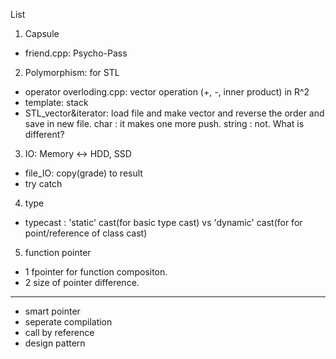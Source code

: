 List

1) Capsule

- friend.cpp: Psycho-Pass


2) Polymorphism: for STL

- operator overloding.cpp: vector operation (+, -, inner product) in R^2
- template: stack
- STL_vector&iterator: load file and make vector and reverse the order and save in new file.
   char : it makes one more push.
   string : not.
   What is different?

3) IO: Memory <-> HDD, SSD

- file_IO: copy(grade) to result
- try catch

4) type
- typecast : 'static' cast(for basic type cast) vs 'dynamic' cast(for for point/reference of class cast)

5) function pointer
- 1 fpointer for function compositon.
- 2 size of pointer difference.

*****
- smart pointer
- seperate compilation
- call by reference
- design pattern
